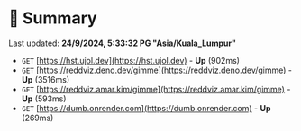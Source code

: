 # 📖 Summary
Last updated: **24/9/2024, 5:33:32 PG "Asia/Kuala_Lumpur"**

- `GET` [https://hst.ujol.dev](https://hst.ujol.dev) - **Up** (902ms)
- `GET` [https://reddviz.deno.dev/gimme](https://reddviz.deno.dev/gimme) - **Up** (3516ms)
- `GET` [https://reddviz.amar.kim/gimme](https://reddviz.amar.kim/gimme) - **Up** (593ms)
- `GET` [https://dumb.onrender.com](https://dumb.onrender.com) - **Up** (269ms)

